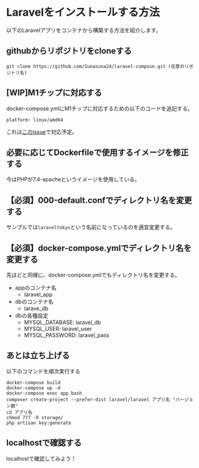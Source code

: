 # Laravelをインストールする方法

以下のLaravelアプリをコンテナから構築する方法を紹介します。

## githubからリポジトリをcloneする

```
git clone https://github.com/Sunasuna24/laravel-compose.git (任意のリポジトリ名)
```

## [WIP]M1チップに対応する

docker-compose.ymlにM1チップに対応するための以下のコードを追記する。

```
platform: linux/amd64
```

これは[このissue](https://github.com/Sunasuna24/laravel-prepare/issues/1)で対応予定。

## 必要に応じてDockerfileで使用するイメージを修正する

今はPHPが7.4-apacheというイメージを使用している。

## 【必須】000-default.confでディレクトリ名を変更する

サンプルでは`laraveltokyo`という名前になっているのを適宜変更する。

## 【必須】docker-compose.ymlでディレクトリ名を変更する

先ほどと同様に、docker-compose.ymlでもディレクトリ名を変更する。

- appのコンテナ名
    - laravel_app
- dbのコンテナ名
    - larave_db
- dbの各種設定
    - MYSQL_DATABASE: laravel_db
    - MYSQL_USER: laravel_user
    - MYSQL_PASSWORD: laravel_pass

## あとは立ち上げる

以下のコマンドを順次実行する

```
docker-compose build
docker-compose up -d
docker-compose exec app bash
composer create-project --prefer-dist laravel/laravel アプリ名 "バージョン数"
cd アプリ名
chmod 777 -R storage/
php artisan key:generate
```

## localhostで確認する

localhostで確認してみよう！
